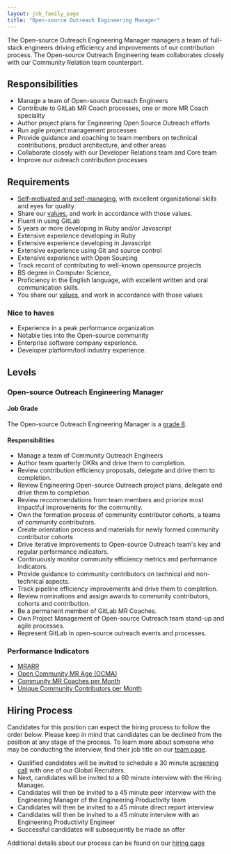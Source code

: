 ```yaml
---
layout: job_family_page
title: "Open-source Outreach Engineering Manager"
---
```


The Open-source Outreach Engineering Manager managers a team of full-stack engineers driving efficiency and improvements of our contribution process. 
The Open-source Outreach Engineering team collaborates closely with our Community Relation team counterpart.

## Responsibilities 

* Manage a team of Open-source Outreach Engineers
* Contribute to GitLab MR Coach processes, one or more MR Coach speciality
* Author project plans for Engineering Open Source Outreach efforts
* Run agile project management processes
* Provide guidance and coaching to team members on technical contributions, product architecture, and other areas
* Collaborate closely with our Developer Relations team and Core team
* Improve our outreach contribution processes

## Requirements

* [Self-motivated and self-managing](https://about.gitlab.com/handbook/values/#efficiency), with excellent organizational skills and eyes for quality.
* Share our [values](https://about.gitlab.com/handbook/values/), and work in accordance with those values.
* Fluent in using GitLab
* 5 years or more developing in Ruby and/or Javascript
* Extensive experience developing in Ruby
* Extensive experience developing in Javascript
* Extensive experience using Git and source control
* Extensive experience with Open Sourcing
* Track record of contributing to well-known opensource projects
* BS degree in Computer Science,
* Proficiency in the English language, with excellent written and oral communication skills.
* You share our [values](/handbook/values/), and work in accordance with those values

### Nice to haves
* Experience in a peak performance organization
* Notable ties into the Open-source community
* Enterprise software company experience.
* Developer platform/tool industry experience.

## Levels 
### Open-source Outreach Engineering Manager 

#### Job Grade

The Open-source Outreach Engineering Manager  is a [grade 8](/handbook/total-rewards/compensation/compensation-calculator/#gitlab-job-grades).

#### Responsibilities

* Manage a team of Community Outreach Engineers
* Author team quarterly OKRs and drive them to completion.
* Review contribution efficiency proposals, delegate and drive them to completion. 
* Review Engineering Open-source Outreach project plans, delegate and drive them to completion. 
* Review recommendations from team members and priorize most impactful improvements for the community.
* Own the formation process of community contributor cohorts, a teams of community contributors.
* Create orientation process and materials for newly formed community contributor cohorts
* Drive iterative improvements to Open-source Outreach team's key and regular performance indicators.
* Continuously monitor community efficiency metrics and performance indicators.
* Provide guidance to community contributors on technical and non-technical aspects. 
* Track pipeline efficiency improvements and drive them to completion.
* Review nominations and assign awards to community contributors, cohorts and contribution. 
* Be a permanent member of GitLab MR Coaches.
* Own Project Management of Open-source Outreach team stand-up and agile processes. 
* Represent GitLab in open-source outreach events and processes.


### Performance Indicators
* [MRARR](/handbook/engineering/quality/performance-indicators/#mrarr)
* [Open Community MR Age (OCMA)](/handbook/engineering/quality/performance-indicators/#open-community-mr-age-ocma)
* [Community MR Coaches per Month](/handbook/engineering/quality/performance-indicators/#community-mr-coaches-per-month)
* [Unique Community Contributors per Month](/handbook/engineering/quality/performance-indicators/#unique-community-contributors-per-month)


## Hiring Process
Candidates for this position can expect the hiring process to follow the order below. Please keep in mind that candidates can be declined from the position at any stage of the process. To learn more about someone who may be conducting the interview, find their job title on our [team page](/company/team/).
* Qualified candidates will be invited to schedule a 30 minute [screening call](/handbook/hiring/interviewing/#screening-call) with one of our Global Recruiters.
* Next, candidates will be invited to a 60 minute interview with the Hiring Manager.
* Candidates will then be invited to a 45 minute peer interview with the Engineering Manager of the Engineering Productivity team
* Candidates will then be invited to a 45 minute direct report interview
* Candidates will then be invited to a 45 minute interview with an Engineering Productivity Engineer
* Successful candidates will subsequently be made an offer

Additional details about our process can be found on our [hiring page](/handbook/hiring/)
